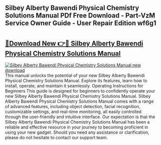 ## Silbey Alberty Bawendi Physical Chemistry Solutions Manual PDf Free Download - Part-VzM Service Owner Guide - User Repair Edition wf6g1

# <h2><a href="http://bc52019.oget.top/?id=Silbey+Alberty+Bawendi+Physical+Chemistry+Solutions+Manual">🔗Download New 👉🔴 Silbey Alberty Bawendi Physical Chemistry Solutions Manual</a></h2>

[![Silbey Alberty Bawendi Physical Chemistry Solutions Manual new download](https://i.imgur.com/5g1atiW.png)](http://bc52019.oget.top/?id=Silbey+Alberty+Bawendi+Physical+Chemistry+Solutions+Manual)
This manual unlocks the potential of your new Silbey Alberty Bawendi Physical Chemistry Solutions Manual. Explore its features, learn how to install, operate, and maintain it seamlessly. Operating Instructions for Beginners This guide is designed for beginners to confidently operate your new Silbey Alberty Bawendi Physical Chemistry Solutions Manual. Silbey Alberty Bawendi Physical Chemistry Solutions Manual comes with a range of advanced features, including object detection, facial recognition, customizable settings, and real-time monitoring, all easily controlled through the user-friendly and intuitive interface. Our expectation is that the Silbey Alberty Bawendi Physical Chemistry Solutions Manual has been a reliable and effective resource in your journey to becoming proficient in using your new gadget. Should you need any assistance or clarification, please do not hesitate to contact our support team.

